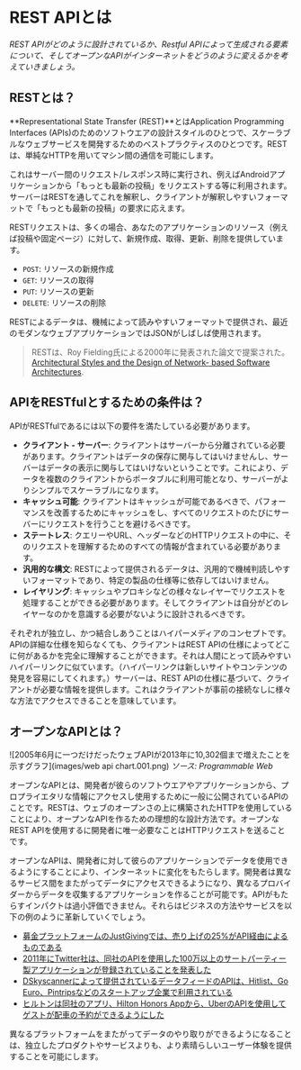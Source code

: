 # REST APIとは

*REST APIがどのように設計されているか、Restful APIによって生成される要素について、そしてオープンなAPIがインターネットをどうのように変えるかを考えていきましょう。*

## RESTとは？

**Representational State Transfer (REST)**とはApplication Programming Interfaces (APIs)のためのソフトウエアの設計スタイルのひとつで、スケーラブルなウェブサービスを開発するためのベストプラクティスのひとつです。RESTは、単純なHTTPを用いてマシン間の通信を可能にします。

これはサーバー間のリクエスト/レスポンス時に実行され、例えばAndroidアプリケーションから「もっとも最新の投稿」をリクエストする等に利用されます。サーバーはRESTを通してこれを解釈し、クライアントが解釈しやすいフォーマットで「もっとも最新の投稿」の要求に応えます。

RESTリクエストは、多くの場合、あなたのアプリケーションのリソース（例えば投稿や固定ページ）に対して、新規作成、取得、更新、削除を提供しています。

- ```POST```: リソースの新規作成
- ```GET```: リソースの取得
- ```PUT```: リソースの更新
- ```DELETE```: リソースの削除

RESTによるデータは、機械によって読みやすいフォーマットで提供され、最近のモダンなウェブアプリケーションではJSONがしばしば使用されます。
> RESTは、Roy Fielding氏による2000年に発表された論文で提案された。 [Architectural Styles and the Design of Network- based Software Architectures](http://www.ics.uci.edu/~fielding/pubs/dissertation/abstract.htm).

## APIをRESTfulとするための条件は？

APIがRESTfulであるには以下の要件を満たしている必要があります。
- **クライアント - サーバー**: クライアントはサーバーから分離されている必要があります。クライアントはデータの保存に関与してはいけませんし、サーバーはデータの表示に関与してはいけないということです。これにより、データを複数のクライアントからポータブルに利用可能となり、サーバーがよりシンプルでスケーラブルになります。
- **キャッシュ可能**: クライアントはキャッシュが可能であるべきで、パフォーマンスを改善するためにキャッシュをし、すべてのリクエストのたびにサーバーにリクエストを行うことを避けるべきです。
- **ステートレス**: クエリーやURL、ヘッダーなどのHTTPリクエストの中に、そのリクエストを理解するためのすべての情報が含まれている必要があります。
- **汎用的な構文**: RESTによって提供されるデータは、汎用的で機械判読しやすいフォーマットであり、特定の製品の仕様等に依存してはいけません。
- **レイヤリング**: キャッシュやプロキシなどの様々なレイヤーでリクエストを処理することができる必要があります。そしてクライアントは自分がどのレイヤーなのかを意識する必要がないように設計されるべきです。

それぞれが独立し、かつ結合しあうことはハイパーメディアのコンセプトです。APIの詳細な仕様を知らなくても、クライアントはREST APIの仕様によってどこに何があるかを完全に理解することができます。それは人間にとって読みやすいハイパーリンクに似ています。（ハイパーリンクは新しいサイトやコンテンツの発見を容易にしてくれます。）サーバーは、REST APIの仕様に基づいて、クライアントが必要な情報を提供します。これはクライアントが事前の接続なしに様々な方法でアクセスできることを意味しています。

## オープンなAPIとは？

![2005年6月に一つだけだったウェブAPIが2013年に10,302個まで増えたことを示すグラフ](images/web api chart.001.png)
*ソース: Programmable Web*

オープンなAPIとは、開発者が彼らのソフトウエアやアプリケーションから、プロプライエタリな情報にアクセスし使用するために一般に公開されているAPIのことです。RESTは、ウェブのオープンさの上に構築されたHTTPを使用していることにより、オープンなAPIを作るための理想的な設計方法です。オープンなREST APIを使用するに開発者に唯一必要なことはHTTPリクエストを送ることです。

オープンなAPIは、開発者に対して彼らのアプリケーションでデータを使用できるようにすることにより、インターネットに変化をもたらします。開発者は異なるサービス間をまたがってデータにアクセスできるようになり、異なるプロバイダーからデータを収集するアプリケーションを作ることが可能です。APIがもたらすインパクトは過小評価できません。それらはビジネスの方法やサービスを以下の例のように革新していくでしょう。

- [募金プラットフォームのJustGivingでは、売り上げの25%がAPI経由によるものである](http://www.3scale.net/2014/08/justgiving-api-grows-giving-non-profits-profits-alike/)
- [2011年にTwitter社は、同社のAPIを使用した100万以上のサートパーティー製アプリケーションが登録されていることを発表した](http://blog.twitter.com/2011/one-million-registered-twitter-apps)
- [DSkyscannerによって提供されているデータフィードのAPIは、Hitlist、Go Euro、Pintripsなどのスタートアップ企業で利用されている](http://www.programmableweb.com/news/why-skyscanner-api-appeals-to-travel-startups/elsewhere-web/2015/11/21)
- [ヒルトンは同社のアプリ、Hilton Honors Appから、UberのAPIを使用してゲストが配車の予約ができるようにした](http://techcrunch.com/2015/09/01/checking-out-hiltons-app-now-lets-you-get-an-uber/)

異なるプラットフォームをまたがってデータのやり取りができるようになることは、独立したプロダクトやサービスよりも、より素晴らしいユーザー体験を提供することを可能にします。
